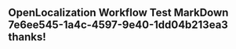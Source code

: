 <properties
ms.topic="hero-topic1"
ms.test1="hero-topic"
ms.test2="test"/>

## OpenLocalization Workflow Test MarkDown 7e6ee545-1a4c-4597-9e40-1dd04b213ea3 thanks!
